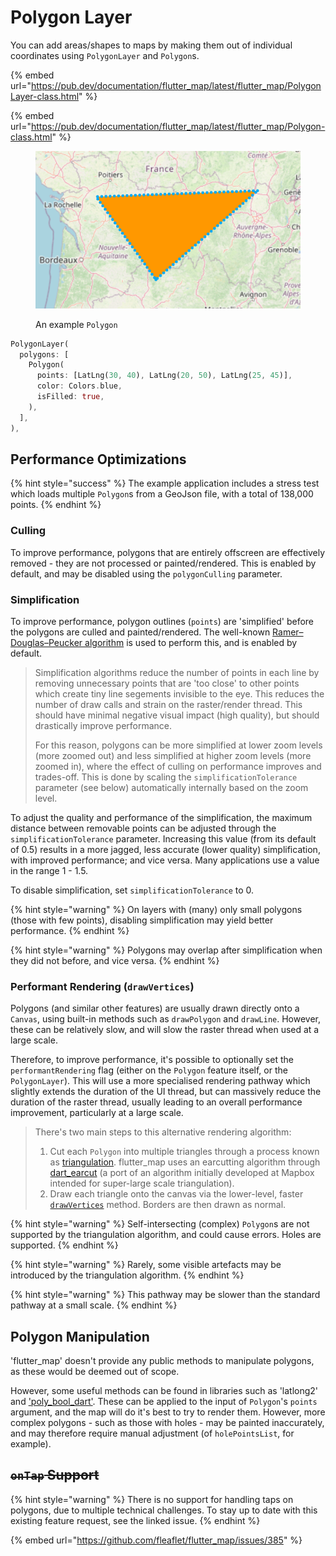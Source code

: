 # Polygon Layer

You can add areas/shapes to maps by making them out of individual coordinates using `PolygonLayer` and `Polygon`s.

{% embed url="https://pub.dev/documentation/flutter_map/latest/flutter_map/PolygonLayer-class.html" %}

{% embed url="https://pub.dev/documentation/flutter_map/latest/flutter_map/Polygon-class.html" %}

<figure><img src="../.gitbook/assets/ExamplePolygon.png" alt=""><figcaption><p>An example <code>Polygon</code></p></figcaption></figure>

```dart
PolygonLayer(
  polygons: [
    Polygon(
      points: [LatLng(30, 40), LatLng(20, 50), LatLng(25, 45)],
      color: Colors.blue,
      isFilled: true,
    ),
  ],
),
```

## Performance Optimizations

{% hint style="success" %}
The example application includes a stress test which loads multiple `Polygon`s from a GeoJson file, with a total of 138,000 points.
{% endhint %}

### Culling

To improve performance, polygons that are entirely offscreen are effectively removed - they are not processed or painted/rendered. This is enabled by default, and may be disabled using the `polygonCulling` parameter.

### Simplification

To improve performance, polygon outlines (`points`) are 'simplified' before the polygons are culled and painted/rendered. The well-known [Ramer–Douglas–Peucker algorithm](https://en.wikipedia.org/wiki/Ramer%E2%80%93Douglas%E2%80%93Peucker\_algorithm) is used to perform this, and is enabled by default.

> Simplification algorithms reduce the number of points in each line by removing unnecessary points that are 'too close' to other points which create tiny line segements invisible to the eye. This reduces the number of draw calls and strain on the raster/render thread. This should have minimal negative visual impact (high quality), but should drastically improve performance.
>
> For this reason, polygons can be more simplified at lower zoom levels (more zoomed out) and less simplified at higher zoom levels (more zoomed in), where the effect of culling on performance improves and trades-off. This is done by scaling the `simplificationTolerance` parameter (see below) automatically internally based on the zoom level.

To adjust the quality and performance of the simplification, the maximum distance between removable points can be adjusted through the `simplificationTolerance` parameter. Increasing this value (from its default of 0.5) results in a more jagged, less accurate (lower quality) simplification, with improved performance; and vice versa. Many applications use a value in the range 1 - 1.5.

To disable simplification, set `simplificationTolerance` to 0.&#x20;

{% hint style="warning" %}
On layers with (many) only small polygons (those with few points), disabling simplification may yield better performance.
{% endhint %}

{% hint style="warning" %}
Polygons may overlap after simplification when they did not before, and vice versa.
{% endhint %}

### Performant Rendering (`drawVertices`)

Polygons (and similar other features) are usually drawn directly onto a `Canvas`, using built-in methods such as `drawPolygon` and `drawLine`. However, these can be relatively slow, and will slow the raster thread when used at a large scale.

Therefore, to improve performance, it's possible to optionally set the `performantRendering` flag (either on the `Polygon` feature itself, or the `PolygonLayer`). This will use a more specialised rendering pathway which slightly extends the duration of the UI thread, but can massively reduce the duration of the raster thread, usually leading to an overall performance improvement, particularly at a large scale.

> There's two main steps to this alternative rendering algorithm:
>
> 1. Cut each `Polygon` into multiple triangles through a process known as [triangulation](https://en.wikipedia.org/wiki/Polygon\_triangulation). flutter\_map uses an earcutting algorithm through [dart\_earcut](https://pub.dev/packages/dart\_earcut) (a port of an algorithm initially developed at Mapbox intended for super-large scale triangulation).
> 2. Draw each triangle onto the canvas via the lower-level, faster [`drawVertices`](https://api.flutter.dev/flutter/dart-ui/Canvas/drawVertices.html) method. Borders are then drawn as normal.

{% hint style="warning" %}
Self-intersecting (complex) `Polygon`s are not supported by the triangulation algorithm, and could cause errors. Holes are supported.
{% endhint %}

{% hint style="warning" %}
Rarely, some visible artefacts may be introduced by the triangulation algorithm.
{% endhint %}

{% hint style="warning" %}
This pathway may be slower than the standard pathway at a small scale.
{% endhint %}

## Polygon Manipulation

'flutter\_map' doesn't provide any public methods to manipulate polygons, as these would be deemed out of scope.

However, some useful methods can be found in libraries such as 'latlong2' and ['poly\_bool\_dart'](https://github.com/mohammedX6/poly\_bool\_dart). These can be applied to the input of `Polygon`'s `points` argument, and the map will do it's best to try to render them. However, more complex polygons - such as those with holes - may be painted inaccurately, and may therefore require manual adjustment (of `holePointsList`, for example).

## ~~`onTap` Support~~

{% hint style="warning" %}
There is no support for handling taps on polygons, due to multiple technical challenges. To stay up to date with this existing feature request, see the linked issue.
{% endhint %}

{% embed url="https://github.com/fleaflet/flutter_map/issues/385" %}
